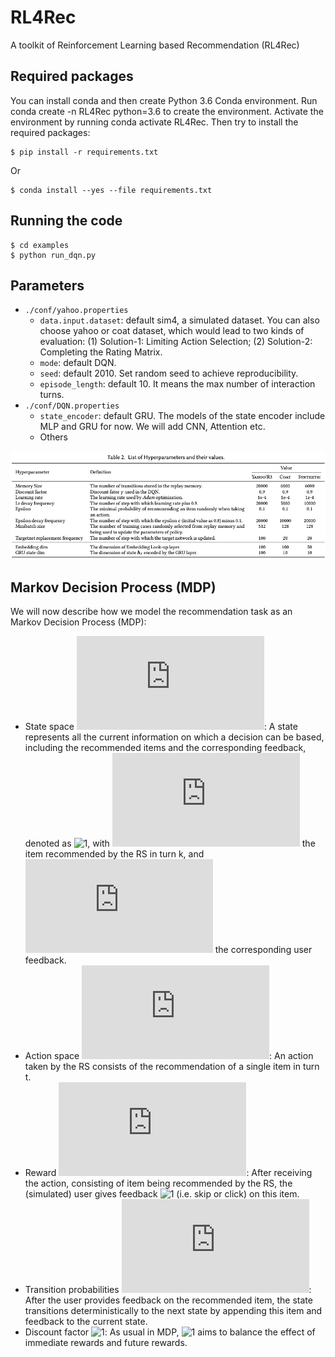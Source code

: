 # RL4Rec
A toolkit of Reinforcement Learning based Recommendation (RL4Rec)

## Required packages
You can install conda and then create Python 3.6 Conda environment. Run conda create -n RL4Rec python=3.6 to create the environment. Activate the environment by running conda activate RL4Rec. 
Then try to install the required packages:
```
$ pip install -r requirements.txt
```
Or
```
$ conda install --yes --file requirements.txt
```
## Running the code
```
$ cd examples
$ python run_dqn.py
```

## Parameters
- `./conf/yahoo.properties`
    - `data.input.dataset`: default sim4, a simulated dataset. You can also choose yahoo or coat dataset, which would lead to two kinds of evaluation: (1) Solution-1: Limiting Action Selection; (2) Solution-2: Completing the Rating Matrix.
    - `mode`: default DQN.
    - `seed`: default 2010. Set random seed to achieve reproducibility.
    - `episode_length`: default 10. It means the max number of interaction turns.
- `./conf/DQN.properties`
    - `state_encoder`: default GRU. The models of the state encoder include MLP and GRU for now. We will add CNN, Attention etc.
    - Others

![](DQN-parameters.png)

## Markov Decision Process (MDP)
We will now describe how we model the recommendation task as an Markov Decision Process (MDP):
- State space ![1](http://latex.codecogs.com/svg.latex?S): A state represents all the current information on which a decision can be based, including the recommended items and the corresponding feedback, denoted as ![1](http://latex.codecogs.com/svg.latex?s^u_t=([i_1,i_2,\dots,i_{t}],[f_1,f_2,\dots,f_{t}])), with ![1](http://latex.codecogs.com/svg.latex?i_k) the item recommended by the RS in turn k, and ![1](http://latex.codecogs.com/svg.latex?f_k) the corresponding user feedback.
- Action space ![1](http://latex.codecogs.com/svg.latex?A): An action taken by the RS consists of the recommendation of a single item in turn t. 
- Reward ![1](http://latex.codecogs.com/svg.latex?R): After receiving the action, consisting of item being recommended by the RS, the (simulated) user gives feedback ![1](http://latex.codecogs.com/svg.latex?f_t\in\{0,1\})  (i.e. skip or click) on this item.
- Transition probabilities ![1](http://latex.codecogs.com/svg.latex?T): After the user provides feedback on the recommended item, the state transitions deterministically to the next state by appending this item and feedback to the current state.
- Discount factor ![1](http://latex.codecogs.com/svg.latex?\gamma): As usual in MDP,  ![1](http://latex.codecogs.com/svg.latex?\gamma\in[0,1]) aims to balance the effect of immediate rewards and future rewards. 